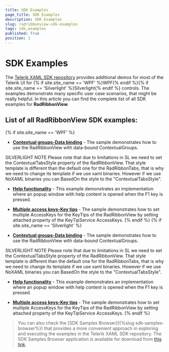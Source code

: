 ```yaml
---
title: SDK Examples
page_title: SDK Examples
description: SDK Examples
slug: radribbonview-sdk-examples
tags: sdk,examples
published: True
position: 1
---
```


# SDK Examples

The [Telerik XAML SDK repository](https://github.com/telerik/xaml-sdk/tree/master/) provides additional demos for most of the Telerik UI for {% if site.site_name == 'WPF' %}WPF{% endif %}{% if site.site_name == 'Silverlight' %}Silverlight{% endif %} controls. The examples demonstrate many specific user case scenarios, that might be really helpful. In this article you can find the complete list of all SDK examples for __RadRibbonView__.

## List of all RadRibbonView SDK examples:

{% if site.site_name == 'WPF' %}

* __[Contextual groups-Data binding](https://github.com/telerik/xaml-sdk/tree/master/RibbonView/ContextualGroups-DataBinding)__ - The sample demonstrates how to use the RadRibbonView with data-bound ContextualGroups.

SILVERLIGHT NOTE
Please note that due to limitations in SL we need to set the ContextualTabsStyle property of the RadRibbonView. That style template is different than the default one for the RadRibbonTabs, that is why we need to change its template if we use xaml binaries. However if we use NoXAML binaries you can BasedOn the style to the "ContextualTabsStyle". 
* __[Help functionality](https://github.com/telerik/xaml-sdk/tree/master/RibbonView/HelpFunctionality)__ - This example demonstrates an implementation where an popup window with help content is opened when the F1 key is pressed.

* __[Multiple access keys-Key tips](https://github.com/telerik/xaml-sdk/tree/master/RibbonView/MultipleAccessKeys-KeyTips)__ - The sample demonstrates how to set multiple AccessKeys for the KeyTips of the RadRibbonView by setting attached property of the KeyTipService AccessKeys.
{% endif %}
{% if site.site_name == 'Silverlight' %}
* __[Contextual groups-Data binding](https://github.com/telerik/xaml-sdk/tree/master/RibbonView/ContextualGroups-DataBinding)__ - The sample demonstrates how to use the RadRibbonView with data-bound ContextualGroups.

SILVERLIGHT NOTE
Please note that due to limitations in SL we need to set the ContextualTabsStyle property of the RadRibbonView. That style template is different than the default one for the RadRibbonTabs, that is why we need to change its template if we use xaml binaries. However if we use NoXAML binaries you can BasedOn the style to the "ContextualTabsStyle". 
* __[Help functionality](https://github.com/telerik/xaml-sdk/tree/master/RibbonView/HelpFunctionality)__ - This example demonstrates an implementation where an popup window with help content is opened when the F1 key is pressed.

* __[Multiple access keys-Key tips](https://github.com/telerik/xaml-sdk/tree/master/RibbonView/MultipleAccessKeys-KeyTips)__ - The sample demonstrates how to set multiple AccessKeys for the KeyTips of the RadRibbonView by setting attached property of the KeyTipService AccessKeys.
{% endif %}

>You can also check the [SDK Samples Browser]({%slug sdk-samples-browser%}) that provides a more convenient approach in exploring and executing the examples in the Telerik XAML SDK repository. The SDK Samples Browser application is available for download from [this link](http://demos.telerik.com/xaml-sdkbrowser/).